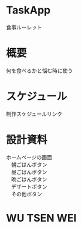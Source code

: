 # TaskApp

食事ルーレット

# 概要

何を食べるかと悩む時に使う

# スケジュール

制作スケジュールリンク

# 設計資料

ホームページの画面</br>
　朝ごはんボタン</br>
　昼ごはんボタン</br>
　晩ごはんボタン</br>
　デザートボタン</br>
　その他ボタン

# WU TSEN WEI
